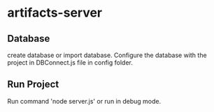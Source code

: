 # artifacts-server

## Database
create database or import database. Configure the database with the project in DBConnect.js file in config folder.

##  Run Project
Run command 'node server.js' or run in debug mode.

